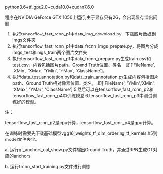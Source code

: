 python3.6+tf_gpu2.0+cuda10.0+cudnn7.6.0

程序在NVIDIA GeForce GTX 1050上运行,由于显存只有2G，会出现显存溢出问题

1. 执行tensorflow_fast_rcnn_p1中data_img_download.py，下载图片数据到imgs文件夹
2. 执行tensorflow_fast_rcnn_p1中data_frcnn_imgs_prepare.py，将图片分成imgs_test和imgs_train两个图片文件夹
3. 执行tensorflow_fast_rcnn_p1中data_frcnn_prepare.py生成train.csv和test.csv，内容包括图片path、Ground Truth位置、类名，
即['FileName', 'XMin', 'XMax', 'YMin', 'YMax', 'ClassName']，
4. 执行data_test_annotation.py和data_train_annotation.py生成内容包括图片path、Ground Truth相对像素位置、类名，
即['FileName', 'YMin','XMin', 'XMax',  'YMax', 'ClassName']
5.然后可以在tensorflow_fast_rcnn_p2和tensorflow_fast_rcnn_p4中训练模型
6.tensorflow_fast_rcnn_p3中测试训练好的模型。

注：

tensorflow_fast_rcnn_p2是cpu计算，tensorflow_fast_rcnn_p4是gpu计算。

在训练时需要先下载基础模型vgg16_weights_tf_dim_ordering_tf_kernels.h5到model文件夹里。

a. 运行gt_anchors_cal_show.py文件输出Ground Truth，并通过RPN生成GT对应的anchors

b. 运行frcnn_start_training.py文件进行训练
